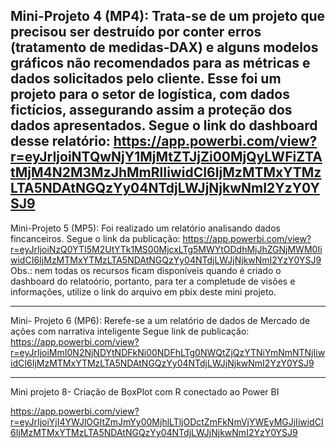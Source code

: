 Mini-Projeto 4 (MP4): Trata-se de um projeto que precisou ser destruído por conter erros (tratamento de medidas-DAX) e alguns modelos gráficos não recomendados para as métricas e dados solicitados pelo cliente.
Esse foi um projeto para o setor de logística, com dados fictícios, assegurando assim a proteção dos dados apresentados.
Segue o link do dashboard desse relatório:
https://app.powerbi.com/view?r=eyJrIjoiNTQwNjY1MjMtZTJjZi00MjQyLWFiZTAtMjM4N2M3MzJhMmRlIiwidCI6IjMzMTMxYTMzLTA5NDAtNGQzYy04NTdjLWJjNjkwNmI2YzY0YSJ9
--------------------------------------
Mini-Projeto 5 (MP5): Foi realizado um relatório analisando dados fincanceiros.
Segue o link da publicação:
https://app.powerbi.com/view?r=eyJrIjoiNzQ0YTI5M2UtYTk1MS00MjcxLTg5MWYtODdhMjJhZGNjMWM0IiwidCI6IjMzMTMxYTMzLTA5NDAtNGQzYy04NTdjLWJjNjkwNmI2YzY0YSJ9
Obs.: nem todas os recursos ficam disponíveis quando é criado o dashboard do relatoório, portanto, para ter a completude de visões e informações, utilize o link do arquivo em pbix deste mini projeto.

-----------------------------------------------------------------------------------
Mini- Projeto 6 (MP6): Rerefe-se a um relatório de dados de Mercado de ações com narrativa inteligente
Segue link de publicação:
https://app.powerbi.com/view?r=eyJrIjoiMmI0N2NjNDYtNDFkNi00NDFhLTg0NWQtZjQzYTNiYmNmNTNjIiwidCI6IjMzMTMxYTMzLTA5NDAtNGQzYy04NTdjLWJjNjkwNmI2YzY0YSJ9
*******************************************************
Mini projeto 8- Criação de BoxPlot com R conectado ao Power BI

https://app.powerbi.com/view?r=eyJrIjoiYjI4YWJlOGItZmJmYy00MjhlLTljODctZmFkNmVjYWEyMGJjIiwidCI6IjMzMTMxYTMzLTA5NDAtNGQzYy04NTdjLWJjNjkwNmI2YzY0YSJ9
